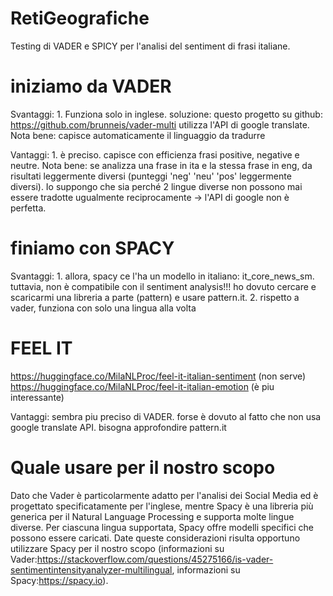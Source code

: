 # RetiGeografiche

Testing di VADER e SPICY per l'analisi del sentiment di frasi italiane.
# iniziamo da VADER

Svantaggi: 1. Funziona solo in inglese.
soluzione: questo progetto su github: https://github.com/brunneis/vader-multi utilizza l'API di google translate. Nota bene: capisce automaticamente il linguaggio da tradurre

Vantaggi: 1. è preciso. capisce con efficienza frasi positive, negative e neutre. 
Nota bene: se analizza una frase in ita e la stessa frase in eng, da risultati leggermente diversi (punteggi 'neg' 'neu' 'pos' leggermente diversi). Io suppongo che sia perché 2 lingue diverse non possono mai essere tradotte ugualmente reciprocamente -> l'API di google non è perfetta.

# finiamo con SPACY
Svantaggi: 1. allora, spacy ce l'ha un modello in italiano:  it_core_news_sm. tuttavia, non è compatibile con il sentiment analysis!!! ho dovuto cercare e scaricarmi una libreria a parte (pattern) e usare pattern.it. 
2. rispetto a vader, funziona con solo una lingua alla volta

# FEEL IT
https://huggingface.co/MilaNLProc/feel-it-italian-sentiment (non serve)
https://huggingface.co/MilaNLProc/feel-it-italian-emotion (è piu interessante)

Vantaggi: sembra piu preciso di VADER. forse è dovuto al fatto che non usa google translate API. bisogna approfondire pattern.it
# Quale usare per il nostro scopo
Dato che Vader è particolarmente adatto per l'analisi dei Social Media ed è progettato specificatamente per l'inglese,
mentre Spacy è una libreria più generica per il Natural Language Processing e supporta molte lingue diverse. Per ciascuna lingua supportata, Spacy offre modelli specifici che possono essere caricati.
Date queste considerazioni risulta opportuno utilizzare Spacy per il nostro scopo (informazioni su Vader:https://stackoverflow.com/questions/45275166/is-vader-sentimentintensityanalyzer-multilingual, informazioni su Spacy:https://spacy.io). 
